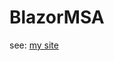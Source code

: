 # BlazorMSA
see: [my site](https://bitofvg.wordpress.com/2020/12/28/blazormsa-part-4-identity-server-4-local-api/)
